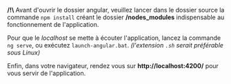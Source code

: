 **/!\\**       Avant d'ouvrir le dossier angular,
veuillez lancer dans le dossier source la commande `npm install`
créant le dossier **/nodes_modules** indispensable au fonctionnement de l'application.

Pour que le *localhost* se mette à écouter l'application, lancez la commande `ng serve`,
ou exécutez `launch-angular.bat`. *(l'extension `.sh` serait préférable sous Linux)*

Enfin, dans votre navigateur, rendez vous sur **http://localhost:4200/** pour vous servir de l'application. 
